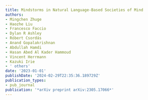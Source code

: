 ```yaml
---
title: Mindstorms in Natural Language-Based Societies of Mind
authors:
- Mingchen Zhuge
- Haozhe Liu
- Francesco Faccio
- Dylan R Ashley
- Róbert Csordás
- Anand Gopalakrishnan
- Abdullah Hamdi
- Hasan Abed Al Kader Hammoud
- Vincent Herrmann
- Kazuki Irie
- ' others'
date: '2023-01-01'
publishDate: '2024-02-29T22:35:36.189729Z'
publication_types:
- pub_journal
publication: '*arXiv preprint arXiv:2305.17066*'
---
```

